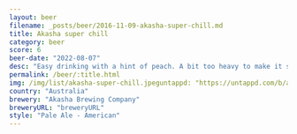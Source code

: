 ```yaml
---
layout: beer
filename: _posts/beer/2016-11-09-akasha-super-chill.md
title: Akasha super chill
category: beer
score: 6
beer-date: "2022-08-07"
desc: "Easy drinking with a hint of peach. A bit too heavy to make it smashable"
permalink: /beer/:title.html
img: /img/list/akasha-super-chill.jpeguntappd: "https://untappd.com/b/akasha-brewing-company-super-chill/4544089"
country: "Australia"
brewery: "Akasha Brewing Company"
breweryURL: "breweryURL"
style: "Pale Ale - American"
---
```

